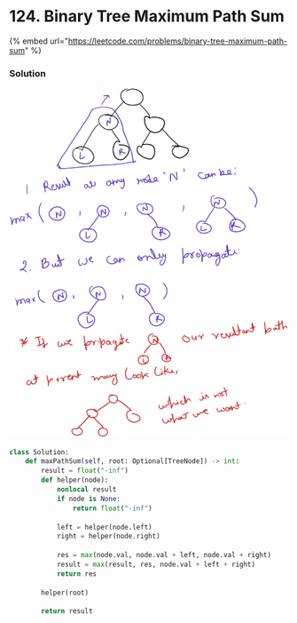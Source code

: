 # 124. Binary Tree Maximum Path Sum

{% embed url="https://leetcode.com/problems/binary-tree-maximum-path-sum" %}

### Solution

<img src="../../../.gitbook/assets/file.drawing (1) (1) (1).svg" alt="" class="gitbook-drawing">

```python
class Solution:
    def maxPathSum(self, root: Optional[TreeNode]) -> int:
        result = float("-inf")
        def helper(node):
            nonlocal result
            if node is None:
                return float("-inf")

            left = helper(node.left)
            right = helper(node.right)

            res = max(node.val, node.val + left, node.val + right)
            result = max(result, res, node.val + left + right)
            return res
        
        helper(root)
        
        return result
```
